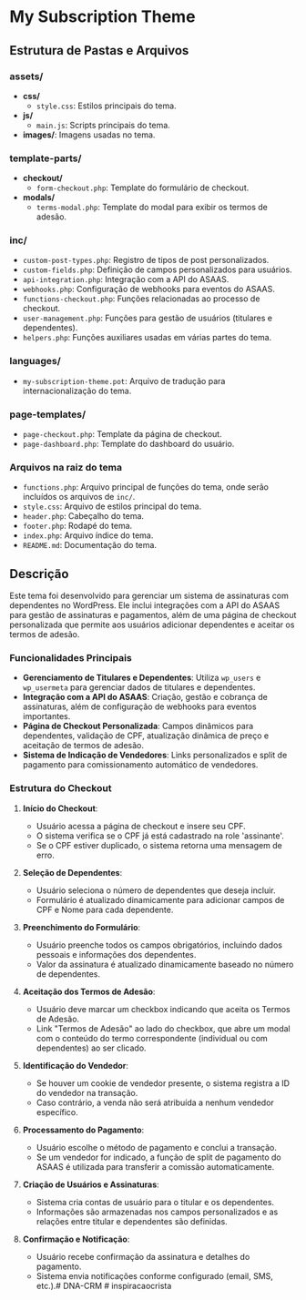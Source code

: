 # My Subscription Theme

## Estrutura de Pastas e Arquivos

### assets/
- **css/**
  - `style.css`: Estilos principais do tema.
- **js/**
  - `main.js`: Scripts principais do tema.
- **images/**: Imagens usadas no tema.

### template-parts/
- **checkout/**
  - `form-checkout.php`: Template do formulário de checkout.
- **modals/**
  - `terms-modal.php`: Template do modal para exibir os termos de adesão.

### inc/
- `custom-post-types.php`: Registro de tipos de post personalizados.
- `custom-fields.php`: Definição de campos personalizados para usuários.
- `api-integration.php`: Integração com a API do ASAAS.
- `webhooks.php`: Configuração de webhooks para eventos do ASAAS.
- `functions-checkout.php`: Funções relacionadas ao processo de checkout.
- `user-management.php`: Funções para gestão de usuários (titulares e dependentes).
- `helpers.php`: Funções auxiliares usadas em várias partes do tema.

### languages/
- `my-subscription-theme.pot`: Arquivo de tradução para internacionalização do tema.

### page-templates/
- `page-checkout.php`: Template da página de checkout.
- `page-dashboard.php`: Template do dashboard do usuário.

### Arquivos na raiz do tema
- `functions.php`: Arquivo principal de funções do tema, onde serão incluídos os arquivos de `inc/`.
- `style.css`: Arquivo de estilos principal do tema.
- `header.php`: Cabeçalho do tema.
- `footer.php`: Rodapé do tema.
- `index.php`: Arquivo índice do tema.
- `README.md`: Documentação do tema.

## Descrição

Este tema foi desenvolvido para gerenciar um sistema de assinaturas com dependentes no WordPress. Ele inclui integrações com a API do ASAAS para gestão de assinaturas e pagamentos, além de uma página de checkout personalizada que permite aos usuários adicionar dependentes e aceitar os termos de adesão. 

### Funcionalidades Principais

- **Gerenciamento de Titulares e Dependentes**: Utiliza `wp_users` e `wp_usermeta` para gerenciar dados de titulares e dependentes.
- **Integração com a API do ASAAS**: Criação, gestão e cobrança de assinaturas, além de configuração de webhooks para eventos importantes.
- **Página de Checkout Personalizada**: Campos dinâmicos para dependentes, validação de CPF, atualização dinâmica de preço e aceitação de termos de adesão.
- **Sistema de Indicação de Vendedores**: Links personalizados e split de pagamento para comissionamento automático de vendedores.

### Estrutura do Checkout

1. **Início do Checkout**:
   - Usuário acessa a página de checkout e insere seu CPF.
   - O sistema verifica se o CPF já está cadastrado na role 'assinante'.
   - Se o CPF estiver duplicado, o sistema retorna uma mensagem de erro.

2. **Seleção de Dependentes**:
   - Usuário seleciona o número de dependentes que deseja incluir.
   - Formulário é atualizado dinamicamente para adicionar campos de CPF e Nome para cada dependente.

3. **Preenchimento do Formulário**:
   - Usuário preenche todos os campos obrigatórios, incluindo dados pessoais e informações dos dependentes.
   - Valor da assinatura é atualizado dinamicamente baseado no número de dependentes.

4. **Aceitação dos Termos de Adesão**:
   - Usuário deve marcar um checkbox indicando que aceita os Termos de Adesão.
   - Link "Termos de Adesão" ao lado do checkbox, que abre um modal com o conteúdo do termo correspondente (individual ou com dependentes) ao ser clicado.

5. **Identificação do Vendedor**:
   - Se houver um cookie de vendedor presente, o sistema registra a ID do vendedor na transação.
   - Caso contrário, a venda não será atribuída a nenhum vendedor específico.

6. **Processamento do Pagamento**:
   - Usuário escolhe o método de pagamento e conclui a transação.
   - Se um vendedor for indicado, a função de split de pagamento do ASAAS é utilizada para transferir a comissão automaticamente.

7. **Criação de Usuários e Assinaturas**:
   - Sistema cria contas de usuário para o titular e os dependentes.
   - Informações são armazenadas nos campos personalizados e as relações entre titular e dependentes são definidas.

8. **Confirmação e Notificação**:
   - Usuário recebe confirmação da assinatura e detalhes do pagamento.
   - Sistema envia notificações conforme configurado (email, SMS, etc.).#   D N A - C R M  
 #   i n s p i r a c a o c r i s t a  
 